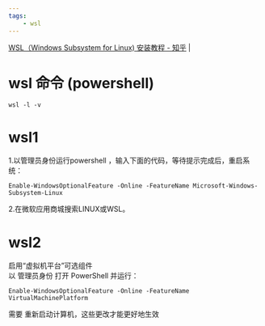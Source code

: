 ```yaml
---
tags:
    - wsl
---
```



<a href="https://zhuanlan.zhihu.com/p/105652962" target="_blank">WSL（Windows Subsystem for Linux) 安装教程 - 知乎</a>  |  <br>    

# wsl 命令 (powershell)  

```
wsl -l -v
```

# wsl1    

1.以管理员身份运行powershell ，输入下面的代码，等待提示完成后，重启系统：    
```  
Enable-WindowsOptionalFeature -Online -FeatureName Microsoft-Windows-Subsystem-Linux    
```  

2.在微软应用商城搜索LINUX或WSL。    

# wsl2    

启用“虚拟机平台”可选组件    
以 管理员身份 打开 PowerShell 并运行：   
``` 
Enable-WindowsOptionalFeature -Online -FeatureName VirtualMachinePlatform    
``` 
需要 重新启动计算机，这些更改才能更好地生效    


